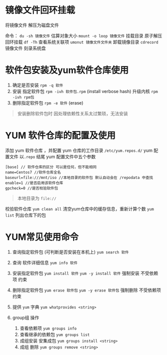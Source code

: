 镜像文件回环挂载
=============
将镜像文件 解压为磁盘文件

命令：
    `du -sh 镜像文件`
        估算对象大小
    `mount -o loop 镜像文件`
        挂载目录 原子解压 回环挂载 
    `df -Th`
        查看系统关联项
    `umonut 镜像文件文件夹`
        卸载镜像目录
    `cdrecord` 镜像文件
        刻录系统盘

软件包安装及yum软件仓库使用
=========================

1. 确定是否安装
    `rpm -q 软件`
2. 安装 指定软件包
    `rpm -ivh 软件包.rpm` (install verbose hash)
    升级内核 `rpm -ivh rpm包`
3. 删除指定软件包
    `rpm -e 软件` (erase)

> 安装删除软件包时 因处理依赖性关系太过繁琐，无法安装

YUM 软件仓库的配置及使用
=======================

添加 yum 软件仓库 ，并配置
    yum 仓库的工作目录 `/etc/yum.repos.d/`
    yum 配置文件 以`.repo` 结尾
    yum 配置文件中五个参数

```repo
[base] // 软件仓库的区分 可以是任何，但不能相同
name=Centos7 //软件仓库全名
baseurl=file:///mnt/iso //本地目录的软件包 默认自动会在 /repodata 中查找
enable=1 //是否启用该软件仓库
gpcheck=0 //是否校验软件包
```

> 本地目录为 `file://`

校验软件仓库
    `yum clean all` 清空yum仓库中的缓存信息，重新计算个数
    `yum list` 列出仓库下的包

YUM常见使用命令
==============

1. 查询指定软件包 (可判断是否安装在本机上)
    `yum search 软件`
2. 查询 软件详细信息
    `yum info 软件`
3. 安装指定软件包
    `yum install 软件`
    `yum -y install 软件` 强制安装 不受依赖项 约束
4. 删除指定软件包
    `yum erase 软件包`
    `yum -y erase 软件包` 强制删除 不受依赖项 约束
5. 提供 `yum` 字典
    `yum whatprovides <string>`

6. group组 操作
    1. 查看依赖项
        `yum groups info`
    2. 查看继承的依赖包
        `yum groups list`
    3. 成组安装 安集成包
        `yum groups install <string>`
    4. 成组 删除
        `yum groups remove <string>`
